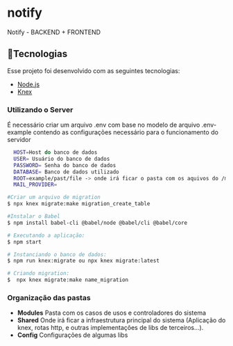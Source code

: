 # notify
Notify - BACKEND + FRONTEND
## :card_index:Tecnologias

Esse projeto foi desenvolvido com as seguintes tecnologias:

- [Node.js](https://nodejs.org/en/)
- [Knex](http://knexjs.org/)

### Utilizando o Server
É necessário criar um arquivo .env com base no modelo de arquivo .env-example contendo as configurações necessário para o funcionamento do servidor
```sh
  HOST=Host do banco de dados
  USER= Usuário do banco de dados
  PASSWORD= Senha do banco de dados
  DATABASE= Banco de dados utilizado
  ROOT=example/past/file -> onde irá ficar o pasta com os aquivos do /mnt/fcir
  MAIL_PROVIDER=
```

```sh
#Criar um arquivo de migration
$ npx knex migrate:make migration_create_table

#Instalar o Babel
$ npm install babel-cli @babel/node @babel/cli @babel/core

# Executando a aplicação:
$ npm start

# Instanciando o banco de dados:
$ npm run knex:migrate ou npx knex migrate:latest

# Criando migration:
$  npx knex migrate:make name_migration
```
### Organização das pastas

  - **Modules**
    Pasta com os casos de usos e controladores do sistema
  - **Shared**
    Onde irá ficar a infraestrutura principal do sistema (Aplicação do knex, rotas http, e outras implementações de libs de terceiros...).
  - **Config**
    Configurações de algumas libs


